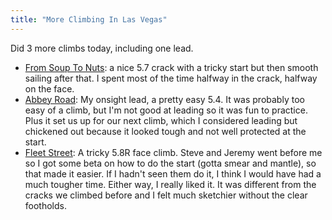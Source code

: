 ```yaml
---
title: "More Climbing In Las Vegas"
---
```


Did 3 more climbs today, including one lead.

- [From Soup To Nuts](http://www.mountainproject.com/v/from-soup-to-nuts/105732239): a nice 5.7 crack with a tricky start but then smooth sailing after that. I spent most of the time halfway in the crack, halfway on the face. 
- [Abbey Road](http://www.mountainproject.com/v/abbey-road/105733046): My onsight lead, a pretty easy 5.4. It was probably too easy of a climb, but I'm not good at leading so it was fun to practice. Plus it set us up for our next climb, which I considered leading but chickened out because it looked tough and not well protected at the start.
- [Fleet Street](http://www.mountainproject.com/v/fleet-street/105732299): A tricky 5.8R face climb. Steve and Jeremy went before me so I got some beta on how to do the start (gotta smear and mantle), so that made it easier. If I hadn't seen them do it, I think I would have had a much tougher time. Either way, I really liked it. It was different from the cracks we climbed before and I felt much sketchier without the clear footholds.

